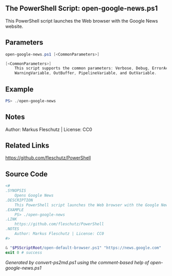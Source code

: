 ## The PowerShell Script: open-google-news.ps1

This PowerShell script launches the Web browser with the Google News website.

## Parameters
```powershell
open-google-news.ps1 [<CommonParameters>]

[<CommonParameters>]
    This script supports the common parameters: Verbose, Debug, ErrorAction, ErrorVariable, WarningAction, 
    WarningVariable, OutBuffer, PipelineVariable, and OutVariable.
```

## Example
```powershell
PS> ./open-google-news

```

## Notes
Author: Markus Fleschutz | License: CC0

## Related Links
https://github.com/fleschutz/PowerShell

## Source Code
```powershell
<#
.SYNOPSIS
	Opens Google News
.DESCRIPTION
	This PowerShell script launches the Web browser with the Google News website.
.EXAMPLE
	PS> ./open-google-news
.LINK
	https://github.com/fleschutz/PowerShell
.NOTES
	Author: Markus Fleschutz | License: CC0
#>

& "$PSScriptRoot/open-default-browser.ps1" "https://news.google.com"
exit 0 # success
```

*Generated by convert-ps2md.ps1 using the comment-based help of open-google-news.ps1*
